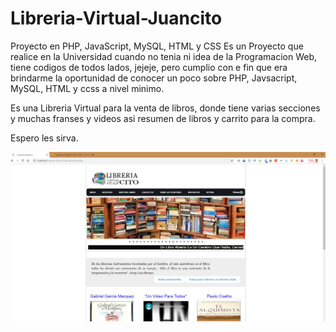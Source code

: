 # Libreria-Virtual-Juancito
Proyecto en PHP, JavaScript, MySQL, HTML y CSS
Es un Proyecto que realice en la Universidad cuando no tenia ni idea de la Programacion Web, tiene codigos de todos lados, jejeje, pero cumplio con e fin que era brindarme la oportunidad de conocer un poco sobre PHP, Javsacript, MySQL, HTML y ccss a nivel minimo.

Es una Libreria Virtual para la venta de libros, donde tiene varias secciones y muchas franses y videos asi resumen de libros y carrito para la compra.

Espero les sirva.

![](images/portada.jpg)
